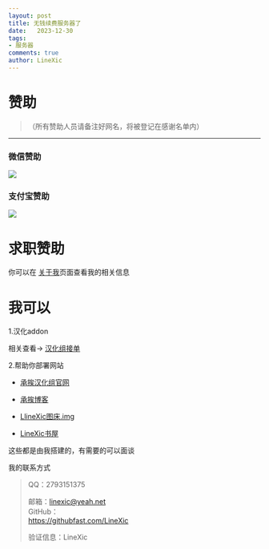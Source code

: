 ```yaml
---
layout: post
title: 无钱续费服务器了
date:   2023-12-30
tags: 
- 服务器
comments: true
author: LineXic
---
```

# 赞助
> （所有赞助人员请备注好网名，将被登记在感谢名单内）
-----------------------------------

### 微信赞助
![](https://z1.ax1x.com/2023/11/18/piNtQLq.png)
### 支付宝赞助
![](https://img.linexic.top/file/618598dd970038e78a5c1.jpg)

# 求职赞助

你可以在 [关于我](https://linexic.github.io/about)页面查看我的相关信息

# 我可以
1.汉化addon

相关查看-> [汉化组接单](https://chengai77a6b.top/linexic.html)

2.帮助你部署网站

 - [承挨汉化组官网](https://chengai77a6b.top/) 

 - [承挨博客](https://blog.chengai77a6b.top/)

 - [LlineXic图床.img](https://img.linexic.top)
 - [LineXic书屋](https://linexic.github.io/)

这些都是由我搭建的，有需要的可以面谈

我的联系方式
> QQ：2793151375
> 
>邮箱：linexic@yeah.net<br>
>GitHub：<br>
>https://githubfast.com/LineXic
> 
>验证信息：LineXic
 
